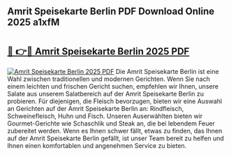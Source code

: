## Amrit Speisekarte Berlin PDF Download Online 2025 a1xfM

# <h2><a href="http://gc8aro.nevu.top/?p=Amrit+Speisekarte+Berlin">🔗 👉🔴 Amrit Speisekarte Berlin 2025 PDF</a></h2>

[![Amrit Speisekarte Berlin 2025 PDF](https://i.imgur.com/dBaPXMq.png)](http://gc8aro.nevu.top/?p=Amrit+Speisekarte+Berlin)
Die Amrit Speisekarte Berlin ist eine Wahl zwischen traditionellen und modernen Gerichten. Wenn Sie nach einem leichten und frischen Gericht suchen, empfehlen wir Ihnen, unsere Salate aus unserem Salatbereich auf der Amrit Speisekarte Berlin zu probieren. Für diejenigen, die Fleisch bevorzugen, bieten wir eine Auswahl an Gerichten auf der Amrit Speisekarte Berlin an: Rindfleisch, Schweinefleisch, Huhn und Fisch. Unseren Auserwählten bieten wir Gourmet-Gerichte wie Schaschlik und Steak an, die bei lebendem Feuer zubereitet werden. Wenn es Ihnen schwer fällt, etwas zu finden, das Ihnen auf der Amrit Speisekarte Berlin gefällt, ist unser Team bereit zu helfen und Ihnen einen komfortablen und angenehmen Service zu bieten.
